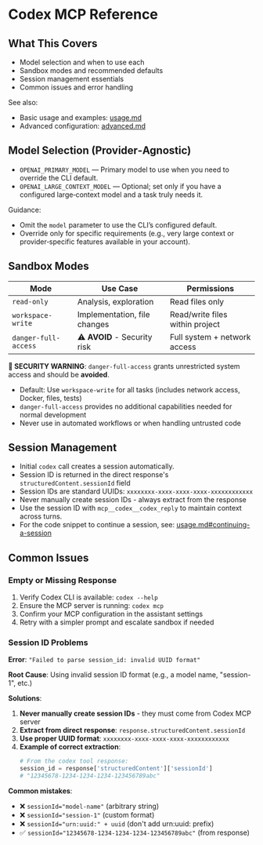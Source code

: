 # Codex MCP Reference

## What This Covers

- Model selection and when to use each
- Sandbox modes and recommended defaults
- Session management essentials
- Common issues and error handling

See also:

- Basic usage and examples: [usage.md](./usage.md)
- Advanced configuration: [advanced.md](./advanced.md)

## Model Selection (Provider‑Agnostic)

- `OPENAI_PRIMARY_MODEL` — Primary model to use when you need to override the CLI default.
- `OPENAI_LARGE_CONTEXT_MODEL` — Optional; set only if you have a configured large‑context model and a task truly needs it.

Guidance:
- Omit the `model` parameter to use the CLI’s configured default.
- Override only for specific requirements (e.g., very large context or provider‑specific features available in your account).

## Sandbox Modes

| Mode                 | Use Case                     | Permissions                     |
|----------------------|------------------------------|---------------------------------|
| `read-only`          | Analysis, exploration        | Read files only                 |
| `workspace-write`    | Implementation, file changes | Read/write files within project |
| `danger-full-access` | ⚠️ **AVOID** - Security risk | Full system + network access    |

**🚨 SECURITY WARNING**: `danger-full-access` grants unrestricted system access and should be **avoided**.

- Default: Use `workspace-write` for all tasks (includes network access, Docker, files, tests)
- `danger-full-access` provides no additional capabilities needed for normal development
- Never use in automated workflows or when handling untrusted code

## Session Management

- Initial `codex` call creates a session automatically.
- Session ID is returned in the direct response's `structuredContent.sessionId` field
- Session IDs are standard UUIDs: `xxxxxxxx-xxxx-xxxx-xxxx-xxxxxxxxxxxx`
- Never manually create session IDs - always extract from the response
- Use the session ID with `mcp__codex__codex_reply` to maintain context across turns.
- For the code snippet to continue a session, see: [usage.md#continuing-a-session](./usage.md#continuing-a-session)

## Common Issues

### Empty or Missing Response

1. Verify Codex CLI is available: `codex --help`
2. Ensure the MCP server is running: `codex mcp`
3. Confirm your MCP configuration in the assistant settings
4. Retry with a simpler prompt and escalate sandbox if needed

### Session ID Problems

**Error**:
`"Failed to parse session_id: invalid UUID format"`

**Root Cause**: Using invalid session ID format (e.g., a model name, "session-1", etc.)

**Solutions**:

1. **Never manually create session IDs** - they must come from Codex MCP server
2. **Extract from direct response**: `response.structuredContent.sessionId`
3. **Use proper UUID format**: `xxxxxxxx-xxxx-xxxx-xxxx-xxxxxxxxxxxx`
4. **Example of correct extraction**:
   ```python
   # From the codex tool response:
   session_id = response['structuredContent']['sessionId']
   # "12345678-1234-1234-1234-123456789abc"
   ```

**Common mistakes**:

- ❌ `sessionId="model-name"` (arbitrary string)
- ❌ `sessionId="session-1"` (custom format)
- ❌ `sessionId="urn:uuid:" + uuid` (don't add urn:uuid: prefix)
- ✅ `sessionId="12345678-1234-1234-1234-123456789abc"` (from response)
